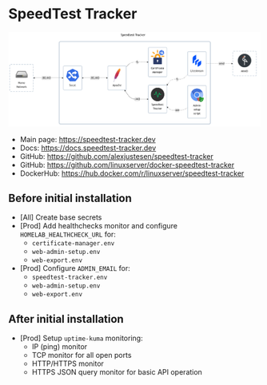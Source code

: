 # SpeedTest Tracker

![diagram](../../docs/diagrams/out/apps/speedtest-tracker.png)

- Main page: <https://speedtest-tracker.dev>
- Docs: <https://docs.speedtest-tracker.dev>
- GitHub: <https://github.com/alexjustesen/speedtest-tracker>
- GitHub: <https://github.com/linuxserver/docker-speedtest-tracker>
- DockerHub: <https://hub.docker.com/r/linuxserver/speedtest-tracker>

## Before initial installation

- \[All\] Create base secrets
- \[Prod\] Add healthchecks monitor and configure `HOMELAB_HEALTHCHECK_URL` for:
    - `certificate-manager.env`
    - `web-admin-setup.env`
    - `web-export.env`
- \[Prod\] Configure `ADMIN_EMAIL` for:
    - `speedtest-tracker.env`
    - `web-admin-setup.env`
    - `web-export.env`

## After initial installation

- \[Prod\] Setup `uptime-kuma` monitoring:
    - IP (ping) monitor
    - TCP monitor for all open ports
    - HTTP/HTTPS monitor
    - HTTPS JSON query monitor for basic API operation
